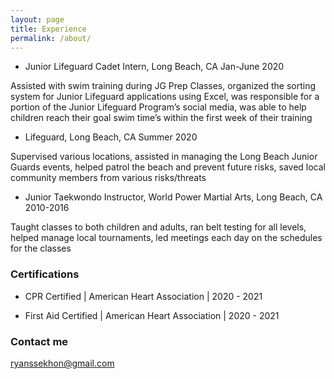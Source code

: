 ```yaml
---
layout: page
title: Experience
permalink: /about/
---
```


- Junior Lifeguard Cadet Intern, Long Beach, CA					Jan-June 2020

Assisted with swim training during JG Prep Classes, organized the sorting system for Junior Lifeguard applications using Excel, was responsible for a portion of the Junior Lifeguard Program’s social media, was able to help children reach their goal swim time’s within the first week of their training

- Lifeguard, Long Beach, CA 							Summer 2020

Supervised various locations, assisted in managing the Long Beach Junior Guards events, helped patrol the beach and prevent future risks, saved local community members from various risks/threats

- Junior Taekwondo Instructor, World Power Martial Arts, Long Beach, CA	2010-2016

Taught classes to both children and adults, ran belt testing for all levels, helped manage local tournaments, led meetings each day on the schedules for the classes


### Certifications

- CPR Certified | American Heart Association | 2020 - 2021

- First Aid Certified | American Heart Association | 2020 - 2021
### Contact me

[ryanssekhon@gmail.com](mailto:ryanssekhon@gmail.com)
